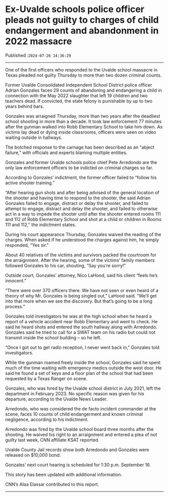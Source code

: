 # Ex-Uvalde schools police officer pleads not guilty to charges of child endangerment and abandonment in 2022 massacre

Published :`2024-07-26 14:36:29`

---

One of the first officers who responded to the Uvalde school massacre in Texas pleaded not guilty Thursday to more than two dozen criminal counts.

Former Uvalde Consolidated Independent School District police officer Adrian Gonzales faces 29 counts of abandoning and endangering a child in connection with the May 2022 slaughter that left 19 children and two teachers dead. If convicted, the state felony is punishable by up to two years behind bars.

Gonzales was arraigned Thursday, more than two years after the deadliest school shooting in more than a decade. It took law enforcement 77 minutes after the gunman walked into Robb Elementary School to take him down. As victims lay dead or dying inside classrooms, officers were seen on video waiting outside in hallways.

The botched response to the carnage has been described as an “abject failure,” with officials and experts blaming multiple entities.

Gonzales and former Uvalde schools police chief Pete Arredondo are the only law enforcement officers to be indicted on criminal charges so far.

According to Gonzales’ indictment, the former officer failed to “follow his active shooter training.”

“After hearing gun shots and after being advised of the general location of the shooter and having time to respond to the shooter, the said Adrian Gonzales failed to engage, distract or delay the shooter, and failed to attempt to engage, distract and delay the shooter, and failed to otherwise act in a way to impede the shooter until after the shooter entered rooms 111 and 112 of Robb Elementary School and shot at a child or children in Rooms 111 and 112,” the indictment states.

During his court appearance Thursday, Gonzales waived the reading of the charges. When asked if he understood the charges against him, he simply responded, “Yes sir.”

About 40 relatives of the victims and survivors packed the courtroom for the arraignment. After the hearing, some of the victims’ family members followed Gonzales to his car, shouting, “Say you’re sorry!”

Outside court, Gonzales’ attorney, Nico LaHood, said his client “feels he’s innocent.”

“There were over 370 officers there. We have not seen or even heard of a theory of why Mr. Gonzales is being singled out,” LaHood said. “We’ll get into that more when we see the discovery. But that’s going to be a long process.”

Gonzales told investigators he was at the high school when he heard a report of a vehicle accident near Robb Elementary and went to check. He said he heard shots and entered the south hallway along with Arredondo. Gonzales said he tried to call for a SWAT team on his radio but could not transmit inside the school building – so he left.

“Once I got out to get radio reception, I never went back in,” Gonzales told investigators.

While the gunman roamed freely inside the school, Gonzales said he spent much of the time waiting with emergency medics outside the west door. He said he found a set of keys and a floor plan of the school that had been requested by a Texas Ranger on scene.

Gonzales, who was hired by the Uvalde school district in July 2021, left the department in February 2023. No specific reason was given for his departure, according to the Uvalde News Leader.

Arredondo, who was considered the de facto incident commander at the scene, faces 10 counts of child endangerment and known criminal negligence, according to his indictment.

Arredondo was fired by the Uvalde school board three months after the shooting. He waived his right to an arraignment and entered a plea of not guilty last week, CNN affiliate KSAT reported.

Uvalde County Jail records show both Arredondo and Gonzales were released on $10,000 bond.

Gonzales’ next court hearing is scheduled for 1:30 p.m. September 16.

This story has been updated with additional information.

CNN’s Alaa Elassar contributed to this report.

---

